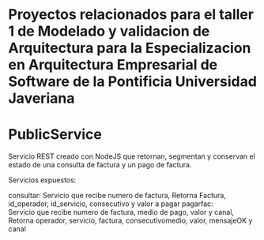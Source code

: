 # Proyectos relacionados para el taller 1 de Modelado y validacion de Arquitectura para la Especializacion en Arquitectura Empresarial de Software de la Pontificia Universidad Javeriana

# PublicService
Servicio REST creado con NodeJS que retornan, segmentan y conservan el estado de una consulta de factura y un pago de factura.

Servicios expuestos:

consultar:
   Servicio que recibe numero de factura, 
   Retorna Factura, id_operador, id_servicio, consecutivo y valor a pagar
pagarfac:	
   Servicio que recibe numero de factura, medio de pago, valor y canal, 
   Retorna operador, servicio, factura, consecutivomedio, valor, mensajeOK y canal


